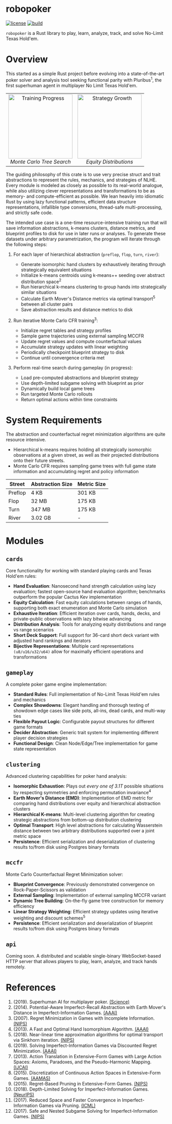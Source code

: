 robopoker
===========================
[![license](https://img.shields.io/github/license/krukah/robopoker)](LICENSE)
[![build](https://github.com/krukah/robopoker/actions/workflows/rust.yml/badge.svg)](https://github.com/krukah/robopoker/actions/workflows/rust.yml)

`robopoker` is a Rust library to play, learn, analyze, track, and solve No-Limit Texas Hold'em.

# Overview

This started as a simple Rust project before evolving into a state-of-the-art poker solver and analysis tool seeking functional parity with Pluribus<sup>1</sup>, the first superhuman agent in multiplayer No Limit Texas Hold'em.
<table align="center">
<tr>
<td align="center">
    <img src="https://github.com/user-attachments/assets/5118eba3-3d64-42f8-ac07-5c83ff733439" height="200" alt="Training Progress"/>
    <br>
    <em>Monte Carlo Tree Search</em>
</td>
<td align="center">
    <img src="https://github.com/user-attachments/assets/90b491df-9482-483e-9475-4360f5a17add" height="200" alt="Strategy Growth"/>
    <br>
    <em>Equity Distributions</em>
</td>
</tr>
</table>

The guiding philosophy of this crate is to use very precise struct and trait abstractions to represent the rules, mechanics, and strategies of NLHE. Every module is modeled as closely as possible to its real-world analogue, while also utilizing clever representations and transformations to be as memory- and compute-efficient as possible. We lean heavily into idiomatic Rust by using lazy functional patterns, efficient data structure representations, infallible type conversions, thread-safe multi-processing, and strictly safe code.

The intended use case is a one-time resource-intensive training run that will save information abstractions, k-means clusters, distance metrics, and blueprint profiles to disk for use in later runs or analyses. To generate these datasets under arbitrary parametrization, the program will iterate through the following steps:

1. For each layer of hierarchical abstraction (`preflop`, `flop`, `turn`, `river`):
   - Generate isomorphic hand clusters by exhaustively iterating through strategically equivalent situations
   - Initialize k-means centroids using k-means++ seeding over abstract distribution space<sup>2</sup>
   - Run hierarchical k-means clustering to group hands into strategically similar situations
   - Calculate Earth Mover's Distance metrics via optimal transport<sup>5</sup> between all cluster pairs
   - Save abstraction results and distance metrics to disk

2. Run iterative Monte Carlo CFR training<sup>3</sup>:
   - Initialize regret tables and strategy profiles
   - Sample game trajectories using external sampling MCCFR
   - Update regret values and compute counterfactual values
   - Accumulate strategy updates with linear weighting
   - Periodically checkpoint blueprint strategy to disk
   - Continue until convergence criteria met

3. Perform real-time search during gameplay (in progress):
   - Load pre-computed abstractions and blueprint strategy
   - Use depth-limited subgame solving with blueprint as prior
   - Dynamically build local game trees
   - Run targeted Monte Carlo rollouts
   - Return optimal actions within time constraints

# System Requirements

The abstraction and counterfactual regret minimization algorithms are quite resource intensive.
- Hierarchical k-means requires holding all strategically isomorphic observations at a given street, as well as their projected distributions onto their future streets.
- Monte Carlo CFR requires sampling game trees with full game state information and accumulating regret and policy information

| Street     | Abstraction Size  | Metric Size |
|------------|-------------------|-------------|
| Preflop    |          4 KB     | 301 KB      |
| Flop       |         32 MB     | 175 KB      |
| Turn       |        347 MB     | 175 KB      |
| River      |       3.02 GB     | -           | 

# Modules

## `cards`

Core functionality for working with standard playing cards and Texas Hold'em rules:

- **Hand Evaluation**: Nanosecond hand strength calculation using lazy evaluation; fastest open-source hand evaluation algorithm; benchmarks outperform the popular Cactus Kev implementation
- **Equity Calculation**: Fast equity calculations between ranges of hands, supporting both exact enumeration and Monte Carlo simulation
- **Exhaustive Iteration**: Efficient iteration over cards, hands, decks, and private-public observations with lazy bitwise advancing
- **Distribution Analysis**: Tools for analyzing equity distributions and range vs range scenarios
- **Short Deck Support**: Full support for 36-card short deck variant with adjusted hand rankings and iterators
- **Bijective Representations**: Multiple card representations `(u8/u16/u32/u64)` allow for maximally efficient operations and transformations

## `gameplay`

A complete poker game engine implementation:

- **Standard Rules**: Full implementation of No-Limit Texas Hold'em rules and mechanics
- **Complex Showdowns**: Elegant handling and thorough testing of showdown edge cases like side pots, all-ins, dead cards, and multi-way ties
- **Flexible Payout Logic**: Configurable payout structures for different game formats
- **Decider Abstraction**: Generic trait system for implementing different player decision strategies
- **Functional Design**: Clean Node/Edge/Tree implementation for game state representation

## `clustering`

Advanced clustering capabilities for poker hand analysis:

- **Isomorphic Exhaustion**: Plays out *every one of 3.1T* possible situations by respecting symmetries and enforcing permutation invariance<sup>4</sup>
- **Earth Mover's Distance (EMD)**: Implementation of EMD metric for comparing hand distributions over equity and hierarchical abstraction clusters
- **Hierarchical K-means**: Multi-level clustering algorithm for creating strategic abstractions from bottom-up distribution clustering 
- **Optimal Transport**: High level abstractions for calculating Wasserstein distance between two arbitrary distributions supported over a joint metric space
- **Persistence**: Efficient serialization and deserialization of clustering results to/from disk using Postgres binary formats

## `mccfr`

Monte Carlo Counterfactual Regret Minimization solver:

- **Blueprint Convergence**: Previously demonstrated convergence on Rock-Paper-Scissors as validation
- **External Sampling**: Implementation of external sampling MCCFR variant
- **Dynamic Tree Building**: On-the-fly game tree construction for memory efficiency
- **Linear Strategy Weighting**: Efficient strategy updates using iterative weighting and discount schemes<sup>5</sup>
- **Persistence**: Efficient serialization and deserialization of blueprint results to/from disk using Postgres binary formats

## `api`

Coming soon. A distributed and scalable single-binary WebSocket-based HTTP server that allows players to play, learn, analyze, and track hands remotely.

# References

1. (2019). Superhuman AI for multiplayer poker. [(Science)](https://science.sciencemag.org/content/early/2019/07/10/science.aay2400)
2. (2014). Potential-Aware Imperfect-Recall Abstraction with Earth Mover's Distance in Imperfect-Information Games. [(AAAI)](http://www.cs.cmu.edu/~sandholm/potential-aware_imperfect-recall.aaai14.pdf)
3. (2007). Regret Minimization in Games with Incomplete Information. [(NIPS)](https://papers.nips.cc/paper/3306-regret-minimization-in-games-with-incomplete-information)
4. (2013). A Fast and Optimal Hand Isomorphism Algorithm. [(AAAI)](https://www.cs.cmu.edu/~waugh/publications/isomorphism13.pdf)
5. (2018). Near-linear time approximation algorithms for optimal transport via Sinkhorn iteration. [(NIPS)](https://arxiv.org/abs/1705.09634)
6. (2019). Solving Imperfect-Information Games via Discounted Regret Minimization. [(AAAI)](https://arxiv.org/pdf/1809.04040.pdf)
7. (2013). Action Translation in Extensive-Form Games with Large Action Spaces: Axioms, Paradoxes, and the Pseudo-Harmonic Mapping. [(IJCAI)](http://www.cs.cmu.edu/~sandholm/reverse%20mapping.ijcai13.pdf)
8. (2015). Discretization of Continuous Action Spaces in Extensive-Form Games. [(AAMAS)](http://www.cs.cmu.edu/~sandholm/discretization.aamas15.fromACM.pdf)
9. (2015). Regret-Based Pruning in Extensive-Form Games. [(NIPS)](http://www.cs.cmu.edu/~sandholm/regret-basedPruning.nips15.withAppendix.pdf)
10. (2018). Depth-Limited Solving for Imperfect-Information Games. [(NeurIPS)](https://arxiv.org/pdf/1805.08195.pdf)
11. (2017). Reduced Space and Faster Convergence in Imperfect-Information Games via Pruning. [(ICML)](http://www.cs.cmu.edu/~sandholm/reducedSpace.icml17.pdf)
12. (2017). Safe and Nested Subgame Solving for Imperfect-Information Games. [(NIPS)](https://www.cs.cmu.edu/~noamb/papers/17-NIPS-Safe.pdf)
